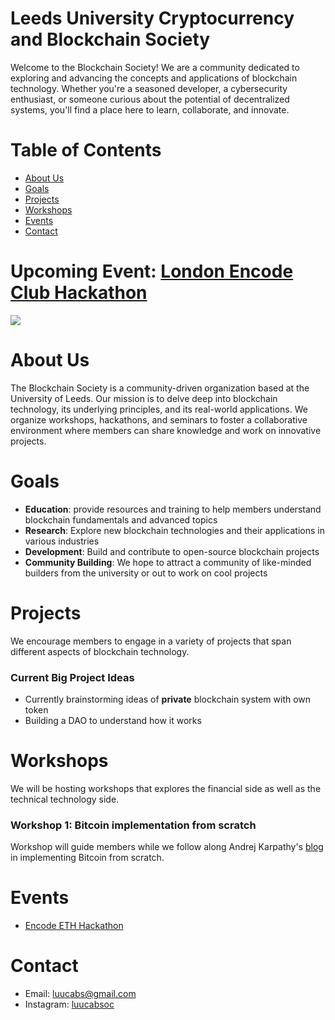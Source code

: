 # Leeds University Cryptocurrency and Blockchain Society
Welcome to the Blockchain Society! We are a community dedicated to exploring and advancing the concepts and applications of blockchain technology. Whether you're a seasoned developer, a cybersecurity enthusiast, or someone curious about the potential of decentralized systems, you'll find a place here to learn, collaborate, and innovate.

# Table of Contents
- [About Us](#About-us)
- [Goals](#Goals)
- [Projects](#Projects)
- [Workshops](#Workshops)
- [Events](#Events)
- [Contact](#Contact)

# Upcoming Event: [London Encode Club Hackathon](https://www.encode.club/encodelondon-24)
<img src="./upcoming-event1.png">

# About Us
The Blockchain Society is a community-driven organization based at the University of Leeds. Our mission is to delve deep into blockchain technology, its underlying principles, and its real-world applications. We organize workshops, hackathons, and seminars to foster a collaborative environment where members can share knowledge and work on innovative projects.

# Goals
- **Education**: provide resources and training to help members understand blockchain fundamentals and advanced topics
- **Research**: Explore new blockchain technologies and their applications in various industries
- **Development**: Build and contribute to open-source blockchain projects
- **Community Building**: We hope to attract a community of like-minded builders from the university or out to work on cool projects

# Projects
We encourage members to engage in a variety of projects that span different aspects of blockchain technology.
### Current Big Project Ideas
- Currently brainstorming ideas of **private** blockchain system with own token
- Building a DAO to understand how it works

# Workshops
We will be hosting workshops that explores the financial side as well as the technical technology side.
### Workshop 1: Bitcoin implementation from scratch
Workshop will guide members while we follow along Andrej Karpathy's [blog](https://github.com/karpathy/cryptos/) in implementing Bitcoin from scratch. 

# Events
- [Encode ETH Hackathon](https://www.encode.club/encodelondon-24)


# Contact
- Email: [luucabs@gmail.com](luucabs@gmail.com)
- Instagram: [luucabsoc](https://www.instagram.com/luucabsoc/)
